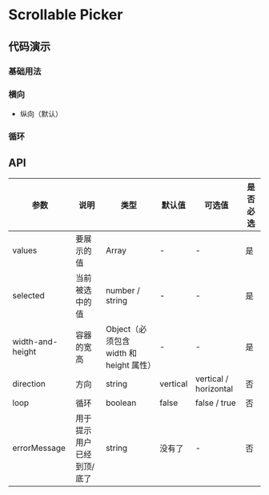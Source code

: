 # Scrollable Picker

## 代码演示

### 基础用法

<demo-scrollable-picker-1 />

### 横向

- 纵向（默认）

<demo-scrollable-picker-2 />

### 循环

<demo-scrollable-picker-3 />

## API

| 参数             | 说明                      | 类型                                    | 默认值   | 可选值                | 是否必选 |
| ---------------- | ------------------------- | --------------------------------------- | -------- | --------------------- | -------- |
| values           | 要展示的值                | Array                                   | -        | -                     | 是       |
| selected         | 当前被选中的值            | number / string                         | -        | -                     | 是       |
| width-and-height | 容器的宽高                | Object（必须包含 width 和 height 属性） | -        | -                     | 是       |
| direction        | 方向                      | string                                  | vertical | vertical / horizontal | 否       |
| loop             | 循环                      | boolean                                 | false    | false / true          | 否       |
| errorMessage     | 用于提示用户已经到顶/底了 | string                                  | 没有了   | -                     | 否       |
